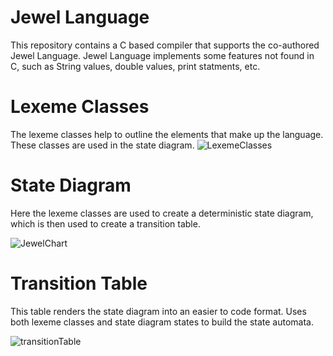 # Jewel Language
This repository contains a C based compiler that supports the co-authored Jewel Language.
Jewel Language implements some features not found in C, such as String values, double values, print statments, etc.

# Lexeme Classes
The lexeme classes help to outline the elements that make up the language. These classes are used in the state diagram.
![LexemeClasses](https://github.com/user-attachments/assets/f8c6cad8-0edd-4b21-a69a-84017174fd08)

# State Diagram
Here the lexeme classes are used to create a deterministic state diagram, which is then used to create a transition table.

![JewelChart](https://github.com/user-attachments/assets/530f4776-0fb1-4ff5-a7a8-29ea7f455cc3)

# Transition Table
This table renders the state diagram into an easier to code format. Uses both lexeme classes and state diagram states to build the state automata.

![transitionTable](https://github.com/user-attachments/assets/6d384e0b-0b1d-4d2e-9a1d-30440ed85534)


